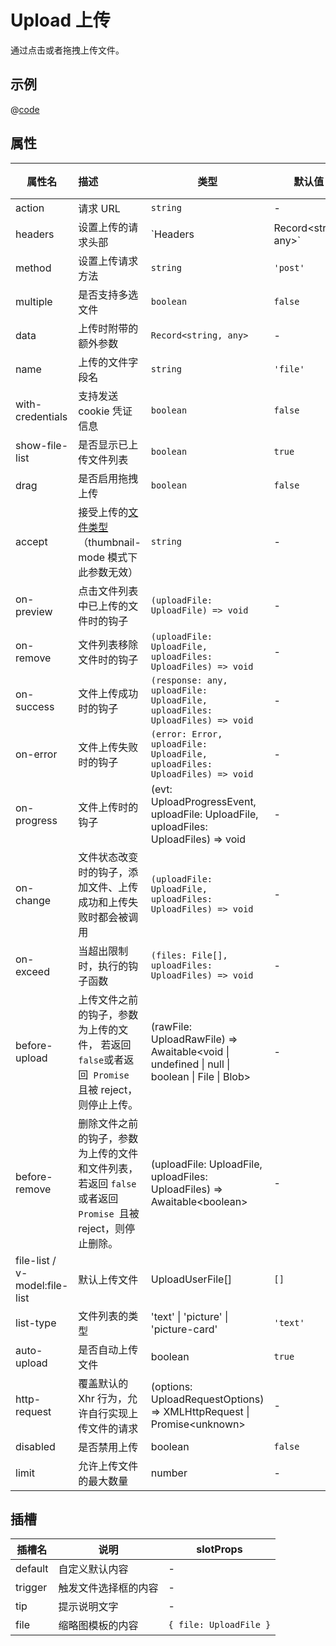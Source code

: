 # Upload 上传

通过点击或者拖拽上传文件。

## 示例
<ContainerDemo>
<UploadDemo/>
</ContainerDemo>

@[code](@examples/UploadDemo.vue)


## 属性

| 属性名                        | 描述                                                         | 类型                                                         | 默认值   | 必填 |
| ----------------------------- | :----------------------------------------------------------- | ------------------------------------------------------------ | -------- | ---- |
| action                        | 请求 URL                                                     | `string`                                                     | -        | 是   |
| headers                       | 设置上传的请求头部                                           | `Headers | Record<string, any>`                              | -        | 否   |
| method                        | 设置上传请求方法                                             | `string`                                                     | `'post'` | 否   |
| multiple                      | 是否支持多选文件                                             | `boolean`                                                    | `false`  | 否   |
| data                          | 上传时附带的额外参数                                         | `Record<string, any>`                                        | -        | 否   |
| name                          | 上传的文件字段名                                             | `string`                                                     | `'file'` | 否   |
| with-credentials              | 支持发送 cookie 凭证信息                                     | `boolean`                                                    | `false`  | 否   |
| show-file-list                | 是否显示已上传文件列表                                       | `boolean`                                                    | `true`   | 否   |
| drag                          | 是否启用拖拽上传                                             | `boolean`                                                    | `false`  | 否   |
| accept                        | 接受上传的[文件类型](https://developer.mozilla.org/en-US/docs/Web/HTML/Element/input#attr-accept)（thumbnail-mode 模式下此参数无效） | `string`                                                     | -        | 否   |
| on-preview                    | 点击文件列表中已上传的文件时的钩子                           | `(uploadFile: UploadFile) => void`                           | -        | 否   |
| on-remove                     | 文件列表移除文件时的钩子                                     | `(uploadFile: UploadFile, uploadFiles: UploadFiles) => void` | -        | 否   |
| on-success                    | 文件上传成功时的钩子                                         | `(response: any, uploadFile: UploadFile, uploadFiles: UploadFiles) => void` | -        | 否   |
| on-error                      | 文件上传失败时的钩子                                         | `(error: Error, uploadFile: UploadFile, uploadFiles: UploadFiles) => void` | -        | 否   |
| on-progress                   | 文件上传时的钩子                                             | (evt: UploadProgressEvent, uploadFile: UploadFile, uploadFiles: UploadFiles) => void | -        | 否   |
| on-change                     | 文件状态改变时的钩子，添加文件、上传成功和上传失败时都会被调用 | `(uploadFile: UploadFile, uploadFiles: UploadFiles) => void` | -        | 否   |
| on-exceed                     | 当超出限制时，执行的钩子函数                                 | `(files: File[], uploadFiles: UploadFiles) => void`          | -        | 否   |
| before-upload                 | 上传文件之前的钩子，参数为上传的文件， 若返回`false`或者返回` Promise` 且被 reject，则停止上传。 | (rawFile: UploadRawFile) => Awaitable<void \| undefined \| null \| boolean \| File \| Blob> | -        | 否   |
| before-remove                 | 删除文件之前的钩子，参数为上传的文件和文件列表， 若返回 `false `或者返回 `Promise `且被 reject，则停止删除。 | (uploadFile: UploadFile, uploadFiles: UploadFiles) => Awaitable<boolean&gt; | -        | 否   |
| file-list / v-model:file-list | 默认上传文件                                                 | UploadUserFile[]                                             | `[]`     | 否   |
| list-type                     | 文件列表的类型                                               | 'text' \| 'picture' \| 'picture-card'                        | `'text'` | 否   |
| auto-upload                   | 是否自动上传文件                                             | boolean                                                      | `true`   | 否   |
| http-request                  | 覆盖默认的 Xhr 行为，允许自行实现上传文件的请求              | (options: UploadRequestOptions) => XMLHttpRequest \| Promise<unknown&gt; | -        | 否   |
| disabled                      | 是否禁用上传                                                 | boolean                                                      | `false`  | 否   |
| limit                         | 允许上传文件的最大数量                                       | number                                                       | -        | 否   |

## 插槽

| 插槽名  | 说明                 | slotProps              |
| ------- | -------------------- | ---------------------- |
| default | 自定义默认内容       | -                      |
| trigger | 触发文件选择框的内容 | -                      |
| tip     | 提示说明文字         | -                      |
| file    | 缩略图模板的内容     | `{ file: UploadFile }` |

